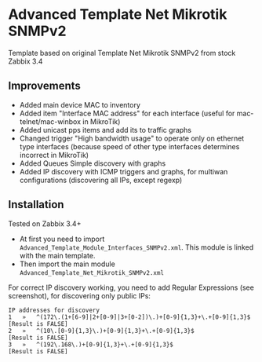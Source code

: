 # Advanced Template Net Mikrotik SNMPv2

Template based on original Template Net Mikrotik SNMPv2 from stock Zabbix 3.4

## Improvements
* Added main device MAC to inventory
* Added item "Interface MAC address" for each interface (useful for mac-telnet/mac-winbox in MikroTik)
* Added unicast pps items and add its to traffic graphs
* Changed trigger "High bandwidth usage" to operate only on ethernet type interfaces (because speed of other type interfaces determines incorrect in MikroTik)
* Added Queues Simple discovery with graphs
* Added IP discovery with ICMP triggers and graphs, for multiwan configurations (discovering all IPs, except regexp)

## Installation

Tested on Zabbix 3.4+

* At first you need to import `Advanced_Template_Module_Interfaces_SNMPv2.xml`. This module is linked with the main template.
* Then import  the main module `Advanced_Template_Net_Mikrotik_SNMPv2.xml`

For correct IP discovery working, you need to add Regular Expressions (see screenshot), for discovering only public IPs:
```
IP addresses for discovery	
1	»	^(172\.(1+[6-9]|2+[0-9]|3+[0-2])\.)+[0-9]{1,3}+\.+[0-9]{1,3}$	[Result is FALSE]
2	»	^(10\.[0-9]{1,3}\.)+[0-9]{1,3}+\.+[0-9]{1,3}$									[Result is FALSE]
3	»	^(192\.168\.)+[0-9]{1,3}+\.+[0-9]{1,3}$												[Result is FALSE]
```
